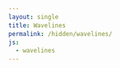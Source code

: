 ```yaml
---
layout: single
title: Wavelines
permalink: /hidden/wavelines/
js:
  - wavelines
---
```


<div class="canvas-container">
  <img id="globe" style="position: absolute; z-index: 2; display: none;" class="centred" src="/assets/images/work/wavelines/blueball.png" />
  <img id="bgOverlay" style="position: absolute; top: 33%; z-index: 2; display: none;" src="/assets/images/work/wavelines/bluebg.png" />
  <canvas id="wavelines-canvas" class="fullpage-canvas"></canvas>
</div>
